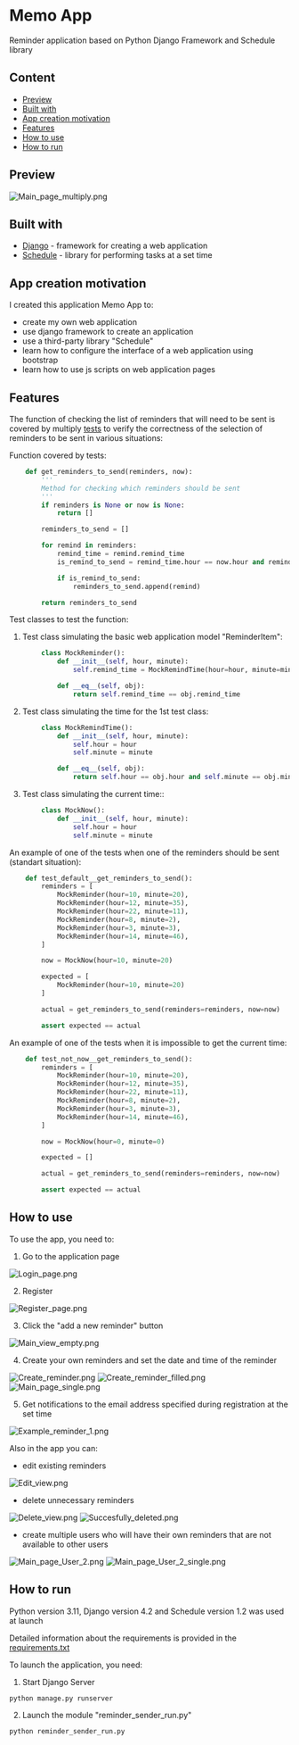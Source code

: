 # Memo App
Reminder application based on Python Django Framework and Schedule library

## Content

- [Preview](#preview)
- [Built with](#built-with)
- [App creation motivation](#app-creation-motivation)
- [Features](#features)
- [How to use](#how-to-use)
- [How to run](#how-to-run)

## Preview

![Main_page_multiply.png](https://github.com/fomaaq/reminder_app/blob/main/pics/Main_page_multiply.png?raw=true)


## Built with

- [Django](https://docs.djangoproject.com/en/4.2/) - framework for creating a web application
- [Schedule](https://schedule.readthedocs.io/en/stable/) - library for performing tasks at a set time


## App creation motivation

I created this application Memo App to:
- create my own web application
- use django framework to create an application
- use a third-party library "Schedule"
- learn how to configure the interface of a web application using bootstrap
- learn how to use js scripts on web application pages


## Features

The function of checking the list of reminders that will need to be sent is covered by multiply [tests](https://github.com/fomaaq/reminder_app/blob/main/memo/test.py) to verify the correctness of the selection of reminders to be sent in various situations:

Function covered by tests:

```python
    def get_reminders_to_send(reminders, now):
        '''
        Method for checking which reminders should be sent
        '''
        if reminders is None or now is None:
            return []

        reminders_to_send = []

        for remind in reminders:
            remind_time = remind.remind_time
            is_remind_to_send = remind_time.hour == now.hour and remind_time.minute == now.minute

            if is_remind_to_send:
                reminders_to_send.append(remind)

        return reminders_to_send
```

Test classes to test the function:

1) Test class simulating the basic web application model "ReminderItem":

```python
        class MockReminder():
            def __init__(self, hour, minute):
                self.remind_time = MockRemindTime(hour=hour, minute=minute)

            def __eq__(self, obj):
                return self.remind_time == obj.remind_time
```

2) Test class simulating the time for the 1st test class:

```python
        class MockRemindTime():
            def __init__(self, hour, minute):
                self.hour = hour
                self.minute = minute

            def __eq__(self, obj):
                return self.hour == obj.hour and self.minute == obj.minute
```

3) Test class simulating the current time::

```python
        class MockNow():
            def __init__(self, hour, minute):
                self.hour = hour
                self.minute = minute
```

An example of one of the tests when one of the reminders should be sent (standart situation):

```python
    def test_default__get_reminders_to_send():
        reminders = [
            MockReminder(hour=10, minute=20),
            MockReminder(hour=12, minute=35),
            MockReminder(hour=22, minute=11),
            MockReminder(hour=8, minute=2),
            MockReminder(hour=3, minute=3),
            MockReminder(hour=14, minute=46),
        ]

        now = MockNow(hour=10, minute=20)

        expected = [
            MockReminder(hour=10, minute=20)
        ]

        actual = get_reminders_to_send(reminders=reminders, now=now)

        assert expected == actual
```

An example of one of the tests when it is impossible to get the current time:

```python
    def test_not_now__get_reminders_to_send():
        reminders = [
            MockReminder(hour=10, minute=20),
            MockReminder(hour=12, minute=35),
            MockReminder(hour=22, minute=11),
            MockReminder(hour=8, minute=2),
            MockReminder(hour=3, minute=3),
            MockReminder(hour=14, minute=46),
        ]

        now = MockNow(hour=0, minute=0)

        expected = []

        actual = get_reminders_to_send(reminders=reminders, now=now)

        assert expected == actual
```

## How to use

To use the app, you need to:
1) Go to the application page

![Login_page.png](https://github.com/fomaaq/reminder_app/blob/main/pics/Login_page.png?raw=true)

2) Register

![Register_page.png](https://github.com/fomaaq/reminder_app/blob/main/pics/Register_page.png?raw=true)

3) Click the "add a new reminder" button

![Main_view_empty.png](https://github.com/fomaaq/reminder_app/blob/main/pics/Main_view_empty.png?raw=true)

4) Create your own reminders and set the date and time of the reminder

![Create_reminder.png](https://github.com/fomaaq/reminder_app/blob/main/pics/Create_reminder.png?raw=true)
![Create_reminder_filled.png](https://github.com/fomaaq/reminder_app/blob/main/pics/Create_reminder_filled.png?raw=true)
![Main_page_single.png](https://github.com/fomaaq/reminder_app/blob/main/pics/Main_page_single.png?raw=true)

5) Get notifications to the email address specified during registration at the set time

![Example_reminder_1.png](https://github.com/fomaaq/reminder_app/blob/main/pics/Example_reminder_1.png?raw=true)

Also in the app you can: 
- edit existing reminders

![Edit_view.png](https://github.com/fomaaq/reminder_app/blob/main/pics/Edit_view.png?raw=true)

- delete unnecessary reminders

![Delete_view.png](https://github.com/fomaaq/reminder_app/blob/main/pics/Delete_view.png?raw=true)
![Succesfully_deleted.png](https://github.com/fomaaq/reminder_app/blob/main/pics/Succesfully_deleted.png?raw=true)

- create multiple users who will have their own reminders that are not available to other users

![Main_page_User_2.png](https://github.com/fomaaq/reminder_app/blob/main/pics/Main_page_User_2.png?raw=true)
![Main_page_User_2_single.png](https://github.com/fomaaq/reminder_app/blob/main/pics/Main_page_User_2_single.png?raw=true)


## How to run
Python version 3.11, Django version 4.2 and Schedule version 1.2 was used at launch

Detailed information about the requirements is provided in the [requirements.txt](https://github.com/fomaaq/reminder_app/blob/main/requirements.txt)

To launch the application, you need:

1) Start Django Server
```
python manage.py runserver
```

2) Launch the module "reminder_sender_run.py"
```
python reminder_sender_run.py
```